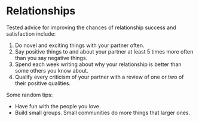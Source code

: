 # Relationships

Tested advice for improving the chances of relationship success and satisfaction include:
1. Do novel and exciting things with your partner often.
2. Say positive things to and about your partner at least 5 times more often than you say negative things.
3. Spend each week writing about why your relationship is better than some others you know about.
4. Qualify every criticism of your partner with a review of one or two of their positive qualities.


Some random tips:
- Have fun with the people you love.
- Build small groups. Small communities do more things that larger ones.
